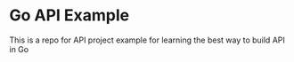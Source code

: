 # Go API Example

This is a repo for API project example for learning the best way to build API in Go
